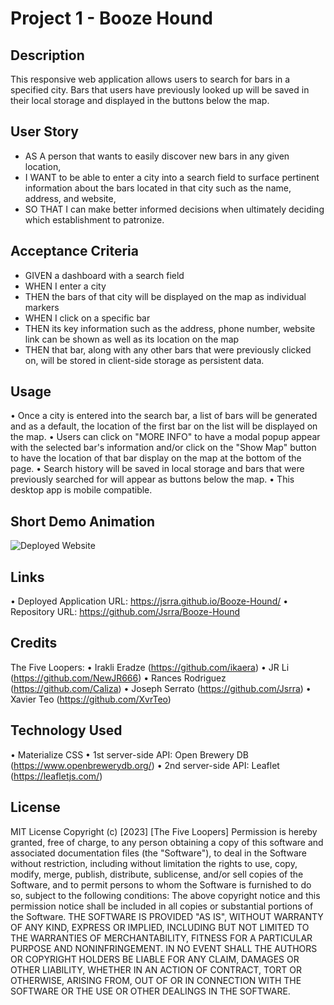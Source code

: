 # Project 1 - Booze Hound

## Description

This responsive web application allows users to search for bars in a specified city. Bars that users have previously looked up will be saved in their local storage and displayed in the buttons below the map.

## User Story

- AS A person that wants to easily discover new bars in any given location,
- I WANT to be able to enter a city into a search field to surface pertinent information about the bars located in that city such as the name, address, and website,
- SO THAT I can make better informed decisions when ultimately deciding which establishment to patronize.

## Acceptance Criteria

- GIVEN a dashboard with a search field
- WHEN I enter a city
- THEN the bars of that city will be displayed on the map as individual markers
- WHEN I click on a specific bar
- THEN its key information such as the address, phone number, website link can be shown as well as its location on the map
- THEN that bar, along with any other bars that were previously clicked on, will be stored in client-side storage as persistent data.

## Usage

• Once a city is entered into the search bar, a list of bars will be generated and as a default, the location of the first bar on the list will be displayed on the map.
• Users can click on "MORE INFO" to have a modal popup appear with the selected bar's information and/or click on the "Show Map" button to have the location of that bar display on the map at the bottom of the page.
• Search history will be saved in local storage and bars that were previously searched for will appear as buttons below the map.
• This desktop app is mobile compatible.

## Short Demo Animation
![Deployed Website](./assets/animation.gif)

## Links

• Deployed Application URL: https://jsrra.github.io/Booze-Hound/
• Repository URL: https://github.com/Jsrra/Booze-Hound

## Credits

The Five Loopers:
• Irakli Eradze (https://github.com/ikaera)
• JR Li (https://github.com/NewJR666)
• Rances Rodriguez (https://github.com/Caliza)
• Joseph Serrato (https://github.com/Jsrra)
• Xavier Teo (https://github.com/XvrTeo)

## Technology Used

• Materialize CSS
• 1st server-side API: Open Brewery DB (https://www.openbrewerydb.org/)
• 2nd server-side API: Leaflet (https://leafletjs.com/)

## License
MIT License
Copyright (c) [2023] [The Five Loopers]
Permission is hereby granted, free of charge, to any person obtaining a copy
of this software and associated documentation files (the "Software"), to deal
in the Software without restriction, including without limitation the rights
to use, copy, modify, merge, publish, distribute, sublicense, and/or sell
copies of the Software, and to permit persons to whom the Software is
furnished to do so, subject to the following conditions:
The above copyright notice and this permission notice shall be included in all
copies or substantial portions of the Software.
THE SOFTWARE IS PROVIDED "AS IS", WITHOUT WARRANTY OF ANY KIND, EXPRESS OR
IMPLIED, INCLUDING BUT NOT LIMITED TO THE WARRANTIES OF MERCHANTABILITY,
FITNESS FOR A PARTICULAR PURPOSE AND NONINFRINGEMENT. IN NO EVENT SHALL THE
AUTHORS OR COPYRIGHT HOLDERS BE LIABLE FOR ANY CLAIM, DAMAGES OR OTHER
LIABILITY, WHETHER IN AN ACTION OF CONTRACT, TORT OR OTHERWISE, ARISING FROM,
OUT OF OR IN CONNECTION WITH THE SOFTWARE OR THE USE OR OTHER DEALINGS IN THE
SOFTWARE.